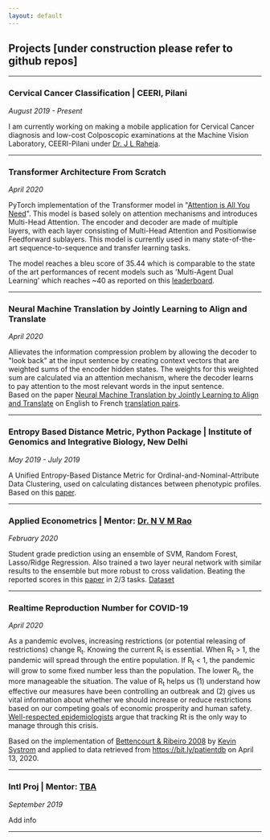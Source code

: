 ```yaml
---
layout: default
---
```


## Projects [under construction please refer to github repos]
---

### **Cervical Cancer Classification | CEERI, Pilani**

*August 2019 - Present*

I am currently working on making a mobile application for Cervical Cancer diagnosis and low-cost Colposcopic examinations at the Machine Vision Laboratory, CEERI-Pilani under [Dr. J L Raheja](https://www.ceeri.res.in/profiles/j-l-raheja/). 

---

### **Transformer Architecture From Scratch**

*April 2020*

PyTorch implementation of the Transformer model in "[Attention is All You Need](https://arxiv.org/abs/1706.03762)". 
This model is based solely on attention mechanisms and introduces Multi-Head Attention. The encoder and decoder are made of multiple layers, with each layer consisting of Multi-Head Attention and Positionwise Feedforward sublayers. This model is currently used in many state-of-the-art sequence-to-sequence and transfer learning tasks.  

The model reaches a bleu score of 35.44 which is comparable to the state of the art performances of recent models such as 'Multi-Agent Dual Learning' which reaches ~40 as reported on this [leaderboard](https://paperswithcode.com/sota/machine-translation-on-wmt2016-english-german).

---

### **Neural Machine Translation by Jointly Learning to Align and Translate**

*April 2020*

Allievates the information compression problem by allowing the decoder to "look back" at the input sentence by creating context vectors that are weighted sums of the encoder hidden states. The weights for this weighted sum are calculated via an attention mechanism, where the decoder learns to pay attention to the most relevant words in the input sentence.     
Based on the paper [Neural Machine Translation by Jointly Learning to Align and Translate](https://arxiv.org/abs/1409.0473) on English to French [translation pairs](https://download.pytorch.org/tutorial/data.zip).

---

### **Entropy Based Distance Metric, Python Package | Institute of Genomics and Integrative Biology, New Delhi**

*May 2019 - July 2019*

A Unified Entropy-Based Distance Metric for Ordinal-and-Nominal-Attribute Data Clustering, used on calculating distances between phenotypic profiles.
Based on this [paper](http://ieeexplore.ieee.org/stamp/stamp.jsp?tp=&arnumber=8671525&isnumber=8949827).

---
 
### **Applied Econometrics | Mentor: [Dr. N V M Rao](https://www.bits-pilani.ac.in/Pilani/nvmrao/profile)**

*February 2020*

Student grade prediction using an ensemble of SVM, Random Forest, Lasso/Ridge Regression. Also trained a two layer neural network with similar results to the ensemble but more robust to cross validation. Beating the reported scores in this [paper](http://www3.dsi.uminho.pt/pcortez/student.pdf) in 2/3 tasks.
[Dataset](http://archive.ics.uci.edu/ml/datasets/Student+Performance)

---

### **Realtime Reproduction Number for COVID-19**

*April 2020*

As a pandemic evolves, increasing restrictions (or potential releasing of restrictions) change R<sub>t</sub>. Knowing the current R<sub>t</sub> is essential. When R<sub>t</sub> > 1, the pandemic will spread through the entire population. If R<sub>t</sub> < 1, the pandemic will grow to some fixed number less than the population. The lower R<sub>t</sub>, the more manageable the situation. The value of R<sub>t</sub> helps us (1) understand how effective our measures have been controlling an outbreak and (2) gives us vital information about whether we should increase or reduce restrictions based on our competing goals of economic prosperity and human safety. 
[Well-respected epidemiologists](https://www.nytimes.com/2020/04/06/opinion/coronavirus-end-social-distancing.html) argue that tracking Rt is the only way to manage through this crisis.

Based on the implementation of [Bettencourt & Ribeiro 2008](https://journals.plos.org/plosone/article?id=10.1371/journal.pone.0002185) by [Kevin Systrom](http://systrom.com/blog/the-metric-we-need-to-manage-covid-19/) and applied to data retrieved from https://bit.ly/patientdb on April 13, 2020.
<br>

---

### **Intl Proj | Mentor: [TBA](TBA)**

*September 2019*

Add info

---

